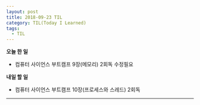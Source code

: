 ```yaml
---
layout: post
title: 2018-09-23 TIL
category: TIL(Today I Learned)
tags:
  - TIL
---
```




**오늘 한 일**

- 컴퓨터 사이언스 부트캠프 9장(메모리) 2회독 수정필요



**내일 할 일**

- 컴퓨터 사이언스 부트캠프 10장(프로세스와 스레드) 2회독



---

